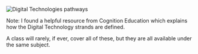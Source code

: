 ![Digital Technologies pathways](images/ggd-gatherworkshops.005.jpg)

Note:
I found a helpful resource from Cognition Education which explains how the Digital Technology strands are defined. 

A class will rarely, if ever, cover all of these, but they are all available under the same subject.